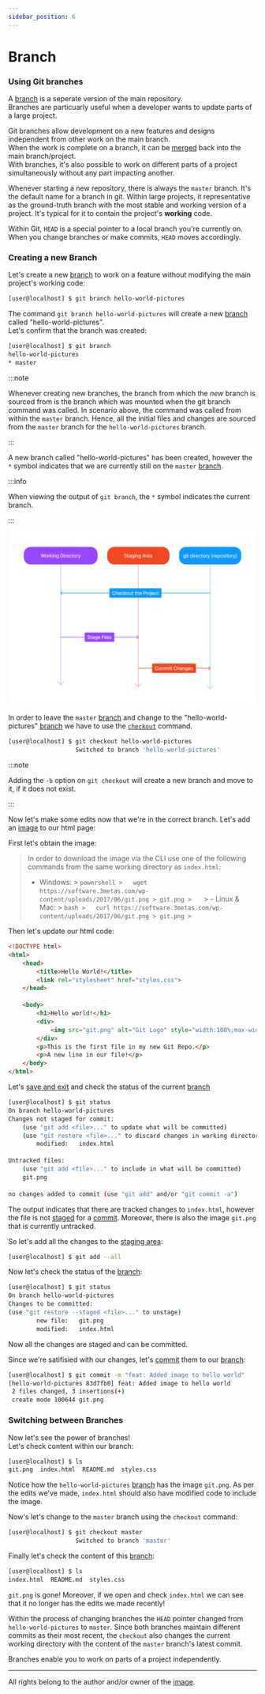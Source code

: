 ```yaml
---
sidebar_position: 6
---
```


# Branch

### Using Git branches

A [branch](./Index.md#branch) is a seperate version of the main repository.<br/>
Branches are particuarly useful when a developer wants to update parts of a large project.

Git branches allow development on a new features and designs independent from other work on the main branch.<br/>
When the work is complete on a branch, it can be [merged](./Index.md#merge) back into the main branch/project.<br/>
With branches, it's also possible to work on different parts of a project simultaneously without any part impacting another.

Whenever starting a new repository, there is always the `master` branch. It's the default name for a branch in git. Within large projects, it representative as the ground-truth branch with the most stable and working version of a project. It's typical for it to contain the project's **working** code.

Within Git, `HEAD` is a special pointer to a local branch you're currently on. When you change branches or make commits, `HEAD` moves accordingly.

### Creating a new Branch

Let's create a new [branch](./Index.md#branch) to work on a feature without modifying the main project's working code:

``` bash
[user@localhost] $ git branch hello-world-pictures
```
The command `git branch hello-world-pictures` will create a new [branch](./Index.md#branch) called "hello-world-pictures".<br />
Let's confirm that the branch was created:
``` bash
[user@localhost] $ git branch
hello-world-pictures
* master
```
:::note

Whenever creating new branches, the branch from which the *new* branch is sourced from is the branch which was mounted when the git branch command was called. In scenario above, the command was called from within the `master` branch. Hence, all the initial files and changes are sourced from the `master` branch for the `hello-world-pictures` branch.

:::

A new branch called "hello-world-pictures" has been created, however the `*` symbol indicates that we are currently still on the `master` [branch](./Index.md#branch). 

:::info

 When viewing the output of `git branch`, the `*` symbol indicates the current branch.

:::

![Git-Staging-Diagram-3](../../../../static/img/git-tutorial/git-workflow-3.png)

In order to leave the `master` [branch](./Index.md) and change to the "hello-world-pictures" [branch](./Index.md) we have to use the [`checkout`](./Index.md#checkout) command. 

``` bash
[user@localhost] $ git checkout hello-world-pictures
                   Switched to branch 'hello-world-pictures'
```
:::note

Adding the `-b` option on `git checkout` will create a new branch and move to it, if it does not exist.  

:::

Now let's make some edits now that we're in the correct branch.
Let's add an [image](https://software.3metas.com/wp-content/uploads/2017/06/git.png) to our html page:

First let's obtain the image:
> In order to download the image via the CLI use one of the following commands from the same working directory as `index.html`:
> - Windows: 
    >   ``` powershell
    >   wget https://software.3metas.com/wp-content/uploads/2017/06/git.png > git.png
    >    ```
    > - Linux & Mac: 
    >   ``` bash
    >   curl https://software.3metas.com/wp-content/uploads/2017/06/git.png > git.png
    >   ```


Then let's update our html code:
``` html
<!DOCTYPE html>
<html>
    <head>
        <title>Hello World!</title>
        <link rel="stylesheet" href="styles.css">
    </head>

    <body>
        <h1>Hello world!</h1>
        <div>
            <img src="git.png" alt="Git Logo" style="width:100%;max-width:960px">
        </div>
        <p>This is the first file in my new Git Repo.</p>
        <p>A new line in our file!</p>
    </body>
</html>
```

Let's [save and exit](./New%20Files.md#basic-editing-on-vim) and check the status of the current [branch](./Index.md#branch)

``` bash
[user@localhost] $ git status
On branch hello-world-pictures
Changes not staged for commit:
    (use "git add <file>..." to update what will be committed)
    (use "git restore <file>..." to discard changes in working directory)
        modified:   index.html

Untracked files:
    (use "git add <file>..." to include in what will be committed)
    git.png

no changes added to commit (use "git add" and/or "git commit -a")
```

The output indicates that there are tracked changes to `index.html`, however the file is not [staged](./Index.md#stage) for a [commit](./Index.md#commit). Moreover, there is also the image `git.png` that is currently untracked.

So let's add all the changes to the [staging area](./Index.md#staging-area):
``` bash
[user@localhost] $ git add --all
```

Now let's check the status of the [branch](./Index.md#branch):
``` bash
[user@localhost] $ git status
On branch hello-world-pictures
Changes to be committed:
(use "git restore --staged <file>..." to unstage)
        new file:   git.png
        modified:   index.html
```

Now all the changes are staged and can be committed.

Since we're satifisied with our changes, let's [commit](./Index.md#commit) them to our [branch](./Index.md#branch):
``` bash
[user@localhost] $ git commit -m "feat: Added image to hello world"
[hello-world-pictures 83d7fb0] feat: Added image to hello world
 2 files changed, 3 insertions(+)
 create mode 100644 git.png
```

### Switching between Branches

Now let's see the power of branches! <br />
Let's check content within our branch:

``` bash
[user@localhost] $ ls
git.png  index.html  README.md  styles.css
```
Notice how the `hello-world-pictures` [branch](./Index.md#branch) has the image `git.png`. As per the edits we've made, `index.html` should also have modified code to include the image. 

Now's let's change to the `master` branch using the `checkout` command:
``` bash
[user@localhost] $ git checkout master
                   Switched to branch 'master'
```

Finally let's check the content of this [branch](./Index.md#branch):
``` bash
[user@localhost] $ ls
index.html  README.md  styles.css
```
`git.png` is gone! Moreover, if we open and check `index.html` we can see that it no longer has the edits we made recently!

Within the process of changing branches the `HEAD` pointer changed from `hello-world-pictures` to `master`. Since both branches maintain different commits as their most recent, the `checkout` also changes the current working directory with the content of the `master` branch's latest commit.  

Branches enable you to work on parts of a project independently.

---
All rights belong to the author and/or owner of the [image](https://software.3metas.com/wp-content/uploads/2017/06/git.png).